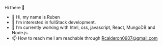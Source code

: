 Hi there 👋
- 👋 Hi, my name is Ruben
- 👀 I’m interested in fullStack development.
- 🌱 I’m currently working with html, css, javascript, React, MungoDB and Node.js.
- 📫 How to reach me I am reachable through Rcalderon0907@gmail.com
